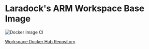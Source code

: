 # Laradock's ARM Workspace Base Image

![Docker Image CI](https://github.com/Laraberries/workspace/workflows/Docker%20Image%20CI/badge.svg)

[Workspace Docker Hub Repository](https://hub.docker.com/r/laraberries/workspace)
